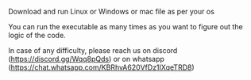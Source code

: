 Download and run Linux or Windows or mac file as per your os

You can run the executable as many times as you want to figure out the logic of the code.

In case of any difficulty, please reach us on discord (https://discord.gg/Wqq8pQds) or on whatsapp (https://chat.whatsapp.com/KBRhvA620VfDz1IXqeTRD8)
